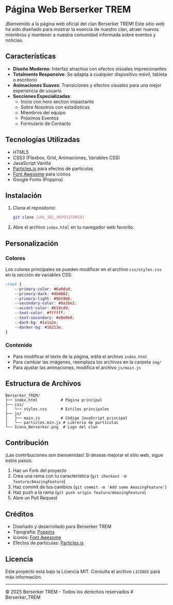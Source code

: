 # Página Web Berserker TREM

¡Bienvenido a la página web oficial del clan Berserker TREM! Este sitio web ha sido diseñado para mostrar la esencia de nuestro clan, atraer nuevos miembros y mantener a nuestra comunidad informada sobre eventos y noticias.

## Características

- **Diseño Moderno**: Interfaz atractiva con efectos visuales impresionantes
- **Totalmente Responsive**: Se adapta a cualquier dispositivo móvil, tableta o escritorio
- **Animaciones Suaves**: Transiciones y efectos visuales para una mejor experiencia de usuario
- **Secciones Especializadas**:
  - Inicio con hero section impactante
  - Sobre Nosotros con estadísticas
  - Miembros del equipo
  - Próximos Eventos
  - Formulario de Contacto

## Tecnologías Utilizadas

- HTML5
- CSS3 (Flexbox, Grid, Animaciones, Variables CSS)
- JavaScript Vanilla
- [Particles.js](https://vincentgarreau.com/particles.js/) para efectos de partículas
- [Font Awesome](https://fontawesome.com/) para iconos
- Google Fonts (Poppins)

## Instalación

1. Clona el repositorio:
   ```bash
   git clone [URL_DEL_REPOSITORIO]
   ```

2. Abre el archivo `index.html` en tu navegador web favorito.

## Personalización

### Colores

Los colores principales se pueden modificar en el archivo `css/styles.css` en la sección de variables CSS:

```css
:root {
    --primary-color: #6a0dad;
    --primary-dark: #4b0082;
    --primary-light: #9b59b6;
    --secondary-color: #8a2be2;
    --accent-color: #b19cd9;
    --text-color: #ffffff;
    --text-secondary: #e0e0e0;
    --dark-bg: #1a1a2e;
    --darker-bg: #16213e;
}
```

### Contenido

- Para modificar el texto de la página, edita el archivo `index.html`
- Para cambiar las imágenes, reemplaza los archivos en la carpeta `img/`
- Para ajustar las animaciones, modifica el archivo `js/main.js`

## Estructura de Archivos

```
Berserker_TREM/
├── index.html          # Página principal
├── css/
│   └── styles.css      # Estilos principales
├── js/
│   ├── main.js         # Código JavaScript principal
│   └── particles.min.js # Librería de partículas
└── Icono_Berserker.png  # Logo del clan
```

## Contribución

¡Las contribuciones son bienvenidas! Si deseas mejorar el sitio web, sigue estos pasos:

1. Haz un Fork del proyecto
2. Crea una rama con tu característica (`git checkout -b feature/AmazingFeature`)
3. Haz commit de tus cambios (`git commit -m 'Add some AmazingFeature'`)
4. Haz push a la rama (`git push origin feature/AmazingFeature`)
5. Abre un Pull Request

## Créditos

- Diseñado y desarrollado para Berserker TREM
- Tipografía: [Poppins](https://fonts.google.com/specimen/Poppins)
- Iconos: [Font Awesome](https://fontawesome.com/)
- Efectos de partículas: [Particles.js](https://vincentgarreau.com/particles.js/)

## Licencia

Este proyecto está bajo la Licencia MIT. Consulta el archivo `LICENSE` para más información.

---

© 2025 Berserker TREM - Todos los derechos reservados
#   B e r s e r k e r _ T R E M  
 